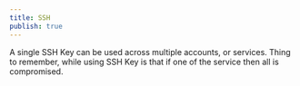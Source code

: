 ```yaml
---
title: SSH
publish: true
---
```

A single SSH Key can be used across multiple accounts, or services.
Thing to remember, while using SSH Key is that if one of the service then all is compromised.
